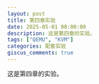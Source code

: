```yaml
---
layout: post
title: 第四章实验
date: 2025-05-01 08:00:00
description: 这是第四章的实验。
tags: ["QEMU", "KVM"]
categories: 配套实验
giscus_comments: true
---
```


这是第四章的实验。

